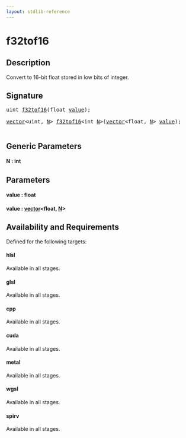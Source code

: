```yaml
---
layout: stdlib-reference
---
```


# f32tof16

## Description

Convert to 16-bit float stored in low bits of integer.




## Signature 

<pre>
<span class="code_keyword">uint</span> <a href="f32tof16.html">f32tof16</a>(<span class="code_keyword">float</span> <a href="f32tof16.html#decl-value" class="code_param">value</a>);

<a href="../types/vector/index.html" class="code_type">vector</a>&lt;<span class="code_keyword">uint</span>, <a href="f32tof16.html#decl-N" class="code_var">N</a>&gt; <a href="f32tof16.html">f32tof16</a>&lt;<span class="code_keyword">int</span> <a href="f32tof16.html#decl-N" class="code_var">N</a>&gt;(<a href="../types/vector/index.html" class="code_type">vector</a>&lt;<span class="code_keyword">float</span>, <a href="f32tof16.html#decl-N" class="code_var">N</a>&gt; <a href="f32tof16.html#decl-value" class="code_param">value</a>);

</pre>

## Generic Parameters

####  <a id="decl-N"></a>N  : int

## Parameters

####  <a id="decl-value"></a>value  : float
####  <a id="decl-value"></a>value  : [vector](../types/vector/index.html)\<float, [N](../types/vector/index.html#decl-N)\>

## Availability and Requirements

Defined for the following targets:

#### hlsl
Available in all stages.

#### glsl
Available in all stages.

#### cpp
Available in all stages.

#### cuda
Available in all stages.

#### metal
Available in all stages.

#### wgsl
Available in all stages.

#### spirv
Available in all stages.



